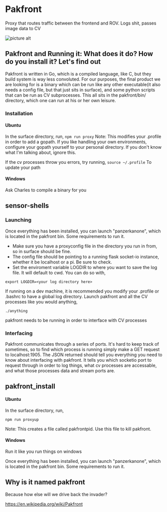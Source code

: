 # Pakfront
Proxy that routes traffic between the frontend and ROV. Logs shit, passes image data to CV

![picture alt](https://i.pinimg.com/736x/1a/e4/8f/1ae48fbbbe08af14ea305fe71fd4dae5--battle-of-monte-cassino-machine-guns.jpg)
## Pakfront and Running it: What does it do? How do you install it? Let's find out
Pakfront is written in Go, which is a compiled language, like C, but they build system is way less convoluted. For our purposes, the final product we are looking for is a binary which can be run like any other executable(it also needs a config file, but that just sits in surface), and some python scripts that can be run as CV subprocesses. This all sits in the pakfront/bin/ directory, which one can run at his or her own leisure.

### Installation
#### Ubuntu
In the surface directory, run,
`npm run proxy`
Note: This modifies your .profile in order to add a gopath. If you like handling your own environments, configure your gopath yourself to your personal directory. If you don't know what I'm talking about, ignore this.

If the cv processes throw you errors, try running,
`source ~/.profile`
To update your path

#### Windows
Ask Charles to compile a binary for you

## sensor-shells

### Launching
Once everything has been installed, you can launch "panzerkanone", which is located in the pakfront bin.
Some requirements to run it.
* Make sure you have a proxyconfig file in the directory you run in from, so in surface should be fine.
* The config file should be pointing to a running flask socket-io instance, whether it be localhost or a pi. Be sure to check.
* Set the enviroment variable LOGDIR to where you want to save the log file. It will default to cwd. You can do so with,

`export LOGDIR=<your log directory here>`

If running on a dev machine, it is recommended you modify your .profile or .bashrc to have a global log directory.
Launch pakfront and all the CV processes like you would anything,

` ./anything `

pakfront needs to be running in order to interface with CV processes

### Interfacing
Pakfront communicates through a series of ports. It's hard to keep track of sometimes, so to find which process is running simply make a GET request to localhost:1905. The JSON returned should tell you everything you need to know about interfacing with pakfront. It tells you which socketio port to request through in order to log things, what cv processes are accessable, and what those processes data and stream ports are.

## pakfront_install
#### Ubuntu
In the surface directory, run,

`npm run proxyup`

Note: This creates a file called pakfrontpid. Use this file to kill pakfront.

#### Windows
Run it like you run things on windows

Once everything has been installed, you can launch "panzerkanone", which is located in the pakfront bin. Some requirements to run it.



## Why is it named pakfront
Because how else will we drive back the invader?

https://en.wikipedia.org/wiki/Pakfront

